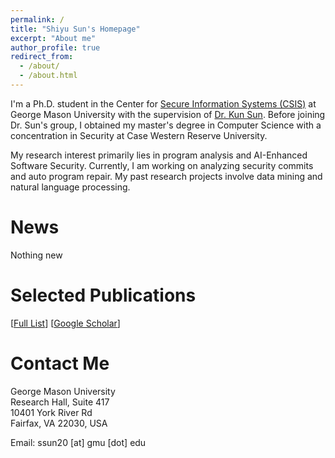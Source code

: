 ```yaml
---
permalink: /
title: "Shiyu Sun's Homepage"
excerpt: "About me"
author_profile: true
redirect_from: 
  - /about/
  - /about.html
---
```


I'm a Ph.D. student in the Center for [Secure Information Systems (CSIS)](https://csis.gmu.edu/) at George Mason University with the supervision of [Dr. Kun Sun](https://csis.gmu.edu/ksun/). Before joining Dr. Sun's group, I obtained my master's degree in Computer Science with a concentration in Security at Case Western Reserve University. <br>

My research interest primarily lies in program analysis and AI-Enhanced Software Security. Currently, I am working on analyzing security commits and auto program repair. My past research projects involve data mining and natural language processing.


News
======

Nothing new

Selected Publications
======
\[[Full List](/publications)\] \[[Google Scholar](https://scholar.google.com/citations?hl=en&user=zCt4qhgAAAAJ)\]


Contact Me
======
George Mason University<br>
Research Hall, Suite 417<br>
10401 York River Rd<br>
Fairfax, VA 22030, USA<br>

Email: ssun20 \[at\] gmu \[dot\] edu
